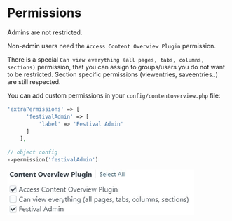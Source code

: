 # Permissions

Admins are not restricted.

Non-admin users need the `Access Content Overview Plugin` permission.

There is a special `Can view everything (all pages, tabs, columns, sections)` permission, that you can assign to groups/users you do not want to be restricted.
Section specific permissions (viewentries, saveentries..) are still respected.

You can add custom permissions in your `config/contentoverview.php` file:

```php
'extraPermissions' => [
      'festivalAdmin' => [
          'label' => 'Festival Admin'
      ]
    ],
```

```php
// object config
->permission('festivalAdmin')
```

![Screenshot](/images/permissions.jpg)
